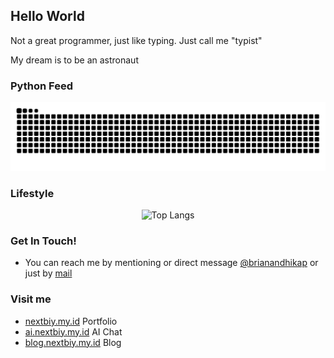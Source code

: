 ## Hello World
Not a great programmer, just like typing.
Just call me "typist"

My dream is to be an astronaut

### Python Feed
![Snake animation](https://raw.githubusercontent.com/brianandhikap/brianandhika/output/github-contribution-grid-snake-dark.svg)

### Lifestyle
<p align="center">
  <img src="https://github-readme-stats.vercel.app/api/top-langs/?username=brianandhikap&layout=compact" alt="Top Langs" />
</p>

### Get In Touch!
- You can reach me by mentioning or direct message [@brianandhikap](https://instagram.com/brianandhikap) or just by [mail](mailto:r.brianandhikap@gmail.com)

### Visit me
- [nextbiy.my.id](https://nextbiy.my.id) Portfolio
- [ai.nextbiy.my.id](https://ai.nextbiy.my.id) AI Chat
- [blog.nextbiy.my.id](https://blog.nextbiy.my.id) Blog

